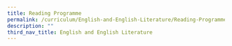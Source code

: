 ```yaml
---
title: Reading Programme
permalink: /curriculum/English-and-English-Literature/Reading-Programme/
description: ""
third_nav_title: English and English Literature
---
```

